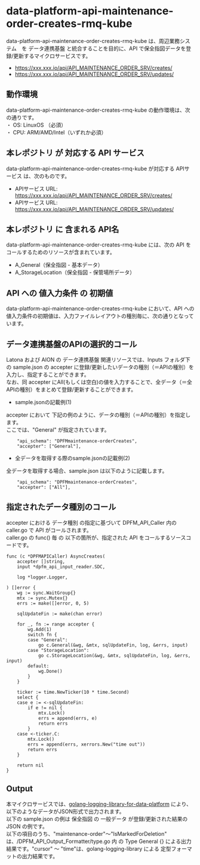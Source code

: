 # data-platform-api-maintenance-order-creates-rmq-kube

data-platform-api-maintenance-order-creates-rmq-kube は、周辺業務システム　を データ連携基盤 と統合することを目的に、API で保全指図データを登録/更新するマイクロサービスです。

* https://xxx.xxx.io/api/API_MAINTENANCE_ORDER_SRV/creates/
* https://xxx.xxx.io/api/API_MAINTENANCE_ORDER_SRV/updates/

## 動作環境

data-platform-api-maintenance-order-creates-rmq-kube の動作環境は、次の通りです。  
・ OS: LinuxOS （必須）  
・ CPU: ARM/AMD/Intel（いずれか必須）  

## 本レポジトリ が 対応する API サービス
data-platform-api-maintenance-order-creates-rmq-kube が対応する APIサービス は、次のものです。

* APIサービス URL: https://xxx.xxx.io/api/API_MAINTENANCE_ORDER_SRV/creates/
* APIサービス URL: https://xxx.xxx.io/api/API_MAINTENANCE_ORDER_SRV/updates/

## 本レポジトリ に 含まれる API名
data-platform-api-maintenance-order-creates-rmq-kube には、次の API をコールするためのリソースが含まれています。  

* A_General（保全指図 - 基本データ）
* A_StorageLocation（保全指図 - 保管場所データ）

## API への 値入力条件 の 初期値
data-platform-api-maintenance-order-creates-rmq-kube において、API への値入力条件の初期値は、入力ファイルレイアウトの種別毎に、次の通りとなっています。  

## データ連携基盤のAPIの選択的コール

Latona および AION の データ連携基盤 関連リソースでは、Inputs フォルダ下の sample.json の accepter に登録/更新したいデータの種別（＝APIの種別）を入力し、指定することができます。  
なお、同 accepter にAll(もしくは空白)の値を入力することで、全データ（＝全APIの種別）をまとめて登録/更新することができます。  

* sample.jsonの記載例(1)  

accepter において 下記の例のように、データの種別（＝APIの種別）を指定します。  
ここでは、"General" が指定されています。    
  
```
	"api_schema": "DPFMmaintenance-orderCreates",
	"accepter": ["General"],
```
  
* 全データを取得する際のsample.jsonの記載例(2)  

全データを取得する場合、sample.json は以下のように記載します。  

```
	"api_schema": "DPFMmaintenance-orderCreates",
	"accepter": ["All"],
```

## 指定されたデータ種別のコール

accepter における データ種別 の指定に基づいて DPFM_API_Caller 内の caller.go で API がコールされます。  
caller.go の func() 毎 の 以下の箇所が、指定された API をコールするソースコードです。  

```
func (c *DPFMAPICaller) AsyncCreates(
	accepter []string,
	input *dpfm_api_input_reader.SDC,

	log *logger.Logger,

) []error {
	wg := sync.WaitGroup{}
	mtx := sync.Mutex{}
	errs := make([]error, 0, 5)

	sqlUpdateFin := make(chan error)

	for _, fn := range accepter {
		wg.Add(1)
		switch fn {
		case "General":
			go c.General(&wg, &mtx, sqlUpdateFin, log, &errs, input)
		case "StorageLocation":
			go c.StorageLocation(&wg, &mtx, sqlUpdateFin, log, &errs, input)
		default:
			wg.Done()
		}
	}

	ticker := time.NewTicker(10 * time.Second)
	select {
	case e := <-sqlUpdateFin:
		if e != nil {
			mtx.Lock()
			errs = append(errs, e)
			return errs
		}
	case <-ticker.C:
		mtx.Lock()
		errs = append(errs, xerrors.New("time out"))
		return errs
	}

	return nil
}
```

## Output  
本マイクロサービスでは、[golang-logging-library-for-data-platform](https://github.com/latonaio/golang-logging-library-for-data-platform) により、以下のようなデータがJSON形式で出力されます。  
以下の sample.json の例は 保全指図 の 一般データ が登録/更新された結果の JSON の例です。  
以下の項目のうち、"maintenance-order"〜"IsMarkedForDeletion" は、/DPFM_API_Output_Formatter/type.go 内 の Type General {} による出力結果です。"cursor" ～ "time"は、golang-logging-library による 定型フォーマットの出力結果です。  

```
```
